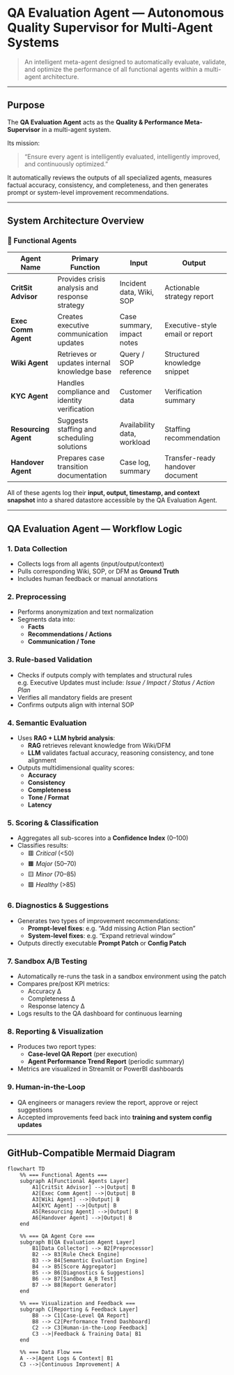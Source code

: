 #  QA Evaluation Agent — Autonomous Quality Supervisor for Multi-Agent Systems

> An intelligent meta-agent designed to automatically evaluate, validate, and optimize the performance of all functional agents within a multi-agent architecture.

---

##  Purpose

The **QA Evaluation Agent** acts as the **Quality & Performance Meta-Supervisor** in a multi-agent system.

Its mission:
> “Ensure every agent is intelligently evaluated, intelligently improved, and continuously optimized.”

It automatically reviews the outputs of all specialized agents, measures factual accuracy, consistency, and completeness, and then generates prompt or system-level improvement recommendations.

---

##  System Architecture Overview

### 🔹 Functional Agents
| Agent Name | Primary Function | Input | Output |
|-------------|------------------|--------|---------|
| **CritSit Advisor** | Provides crisis analysis and response strategy | Incident data, Wiki, SOP | Actionable strategy report |
| **Exec Comm Agent** | Creates executive communication updates | Case summary, impact notes | Executive-style email or report |
| **Wiki Agent** | Retrieves or updates internal knowledge base | Query / SOP reference | Structured knowledge snippet |
| **KYC Agent** | Handles compliance and identity verification | Customer data | Verification summary |
| **Resourcing Agent** | Suggests staffing and scheduling solutions | Availability data, workload | Staffing recommendation |
| **Handover Agent** | Prepares case transition documentation | Case log, summary | Transfer-ready handover document |

All of these agents log their **input, output, timestamp, and context snapshot** into a shared datastore accessible by the QA Evaluation Agent.

---

##  QA Evaluation Agent — Workflow Logic

### **1. Data Collection**
- Collects logs from all agents (input/output/context)
- Pulls corresponding Wiki, SOP, or DFM as **Ground Truth**
- Includes human feedback or manual annotations

### **2. Preprocessing**
- Performs anonymization and text normalization  
- Segments data into:
  - **Facts**
  - **Recommendations / Actions**
  - **Communication / Tone**

### **3. Rule-based Validation**
- Checks if outputs comply with templates and structural rules  
  e.g. Executive Updates must include: *Issue / Impact / Status / Action Plan*  
- Verifies all mandatory fields are present  
- Confirms outputs align with internal SOP

### **4. Semantic Evaluation**
- Uses **RAG + LLM hybrid analysis**:
  - **RAG** retrieves relevant knowledge from Wiki/DFM  
  - **LLM** validates factual accuracy, reasoning consistency, and tone alignment  
- Outputs multidimensional quality scores:
  - **Accuracy**
  - **Consistency**
  - **Completeness**
  - **Tone / Format**
  - **Latency**

### **5. Scoring & Classification**
- Aggregates all sub-scores into a **Confidence Index** (0–100)
- Classifies results:
  - 🟥 *Critical* (<50)
  - 🟧 *Major* (50–70)
  - 🟨 *Minor* (70–85)
  - 🟩 *Healthy* (>85)

### **6. Diagnostics & Suggestions**
- Generates two types of improvement recommendations:
  - **Prompt-level fixes**: e.g. “Add missing Action Plan section”
  - **System-level fixes**: e.g. “Expand retrieval window”  
- Outputs directly executable **Prompt Patch** or **Config Patch**

### **7. Sandbox A/B Testing**
- Automatically re-runs the task in a sandbox environment using the patch  
- Compares pre/post KPI metrics:
  - Accuracy Δ
  - Completeness Δ
  - Response latency Δ  
- Logs results to the QA dashboard for continuous learning

### **8. Reporting & Visualization**
- Produces two report types:
  - **Case-level QA Report** (per execution)
  - **Agent Performance Trend Report** (periodic summary)
- Metrics are visualized in Streamlit or PowerBI dashboards

### **9. Human-in-the-Loop**
- QA engineers or managers review the report, approve or reject suggestions  
- Accepted improvements feed back into **training and system config updates**

---

##  GitHub-Compatible Mermaid Diagram

```mermaid
flowchart TD
    %% === Functional Agents ===
    subgraph A[Functional Agents Layer]
        A1[CritSit Advisor] -->|Output| B
        A2[Exec Comm Agent] -->|Output| B
        A3[Wiki Agent] -->|Output| B
        A4[KYC Agent] -->|Output| B
        A5[Resourcing Agent] -->|Output| B
        A6[Handover Agent] -->|Output| B
    end

    %% === QA Agent Core ===
    subgraph B[QA Evaluation Agent Layer]
        B1[Data Collector] --> B2[Preprocessor]
        B2 --> B3[Rule Check Engine]
        B3 --> B4[Semantic Evaluation Engine]
        B4 --> B5[Score Aggregator]
        B5 --> B6[Diagnostics & Suggestions]
        B6 --> B7[Sandbox A_B Test]
        B7 --> B8[Report Generator]
    end

    %% === Visualization and Feedback ===
    subgraph C[Reporting & Feedback Layer]
        B8 --> C1[Case-Level QA Report]
        B8 --> C2[Performance Trend Dashboard]
        C2 --> C3[Human-in-the-Loop Feedback]
        C3 -->|Feedback & Training Data| B1
    end

    %% === Data Flow ===
    A -->|Agent Logs & Context| B1
    C3 -->|Continuous Improvement| A
